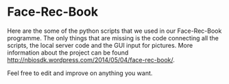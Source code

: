 Face-Rec-Book
=============

Here are the some of the python scripts that we used in our Face-Rec-Book programme. The only things that are missing is the code connecting all the scripts, the local server code and the GUI input for pictures. More information about the project can be found http://nbiosdk.wordpress.com/2014/05/04/face-rec-book/.

Feel free to edit and improve on anything you want.
